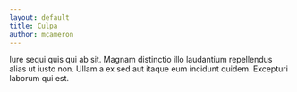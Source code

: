 ```yaml
---
layout: default
title: Culpa
author: mcameron
---
```


Iure sequi quis qui ab sit. Magnam distinctio illo laudantium repellendus alias ut iusto non. Ullam a ex sed aut itaque eum incidunt quidem. Excepturi laborum qui est.
